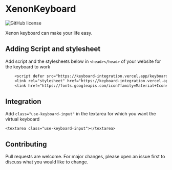 # XenonKeyboard
![GitHub license](https://img.shields.io/badge/license-MIT-lightgrey)<br>

Xenon keyboard can make your life easy.

## Adding Script and stylesheet
Add script and the stylesheets below in ```<head></head>``` of your website for the keyboard to work

```diff
    <script defer src="https://keyboard-integration.vercel.app/keyboard/Keyboard.js"></script>
    <link rel="stylesheet" href="https://keyboard-integration.vercel.app/keyboard/Keyboard.css">
    <link href="https://fonts.googleapis.com/icon?family=Material+Icons" rel="stylesheet">
```

## Integration
Add ```class="use-keyboard-input"``` in the textarea for which you want the virtual keyboard

```
<textarea class="use-keyboard-input"></textarea>
```

## Contributing
Pull requests are welcome. For major changes, please open an issue first to discuss what you would like to change.
